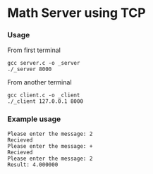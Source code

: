 # Math Server using TCP

### Usage

From first terminal

```
gcc server.c -o _server
./_server 8000
```

From another terminal

```
gcc client.c -o _client
./_client 127.0.0.1 8000
```

### Example usage

```
Please enter the message: 2
Recieved
Please enter the message: +
Recieved
Please enter the message: 2
Result: 4.000000
```
